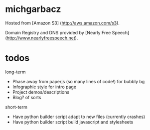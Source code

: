 michgarbacz
===========

Hosted from [Amazon S3] (http://aws.amazon.com/s3).

Domain Registry and DNS provided by [Nearly Free Speech] (http://www.nearlyfreespeech.net).


todos
=====
long-term
* Phase away from paperjs (so many lines of code!) for bubbly bg
* Infographic style for intro page
* Project demos/descriptions
* Blog? of sorts

short-term
* Have python builder script adapt to new files (currently crashes)
* Have python builder script build javascript and stylesheets
